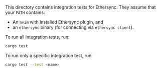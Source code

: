 This directory contains integration tests for Ethersync. They assume that your `PATH` contains:

- An `nvim` with installed Ethersync plugin, and
- an `ethersync` binary (for connecting via `ethersync client`).

To run all integration tests, run:

```bash
cargo test
```

To run only a specific integration test, run:

```bash
cargo test --test <name>
```
